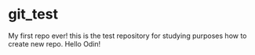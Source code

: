 # git_test
My first repo ever! this is the test repository for studying purposes how to create new repo. 
Hello Odin!